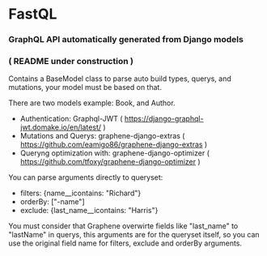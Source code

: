 # FastQL
### GraphQL API automatically generated from Django models
### ( README under construction )

Contains a BaseModel class to parse auto build types, querys, and mutations, your model must be based on that.

There are two models example: Book, and Author.

- Authentication: Graphql-JWT ( https://django-graphql-jwt.domake.io/en/latest/ )
- Mutations and Querys: graphene-django-extras ( https://github.com/eamigo86/graphene-django-extras )
- Queryng optimization with: graphene-django-optimizer ( https://github.com/tfoxy/graphene-django-optimizer )

You can parse arguments directly to queryset:

  - filters: {name__icontains: "Richard"}
  - orderBy: ["-name"]
  - exclude: {last_name__icontains: "Harris"}

  You must consider that Graphene overwirte fields like "last_name" to "lastName" in querys, this arguments are for the queryset itself, so you can use the original field name for filters, exclude and orderBy arguments.
